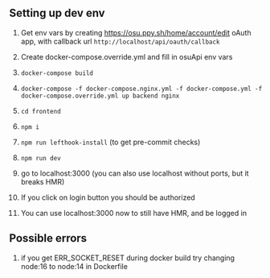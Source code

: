## Setting up dev env

1.  Get env vars by creating https://osu.ppy.sh/home/account/edit oAuth app, with callback url
    `http://localhost/api/oauth/callback`

1.  Create docker-compose.override.yml and fill in osuApi env vars

1.  `docker-compose build`
1.  `docker-compose -f docker-compose.nginx.yml -f docker-compose.yml -f docker-compose.override.yml up backend nginx`
1.  `cd frontend`
1.  `npm i`
1.  `npm run lefthook-install` (to get pre-commit checks)
1.  `npm run dev`

1.  go to localhost:3000 (you can also use localhost without ports, but it breaks HMR)

1.  If you click on login button you should be authorized

1.  You can use localhost:3000 now to still have HMR, and be logged in

## Possible errors

1. if you get ERR_SOCKET_RESET during docker build try changing node:16 to node:14 in Dockerfile
